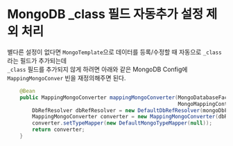 # MongoDB _class 필드 자동추가 설정 제외 처리
별다른 설정이 없다면 `MongoTemplate`으로 데이터를 등록/수정할 때 자동으로 `_class` 라는 필드가 추가되는데  
`_class` 필드를 추가되지 않게 하려면 아래와 같은 MongoDB Config에 `MappingMongoConver` 빈을 재정의해주면 된다.

```java
    @Bean
    public MappingMongoConverter mappingMongoConverter(MongoDatabaseFactory mongoDbFactory,
                                                       MongoMappingContext mongoMappingContext) {
        DbRefResolver dbRefResolver = new DefaultDbRefResolver(mongoDbFactory);
        MappingMongoConverter converter = new MappingMongoConverter(dbRefResolver, mongoMappingContext);
        converter.setTypeMapper(new DefaultMongoTypeMapper(null));
        return converter;
    }
```
